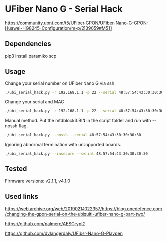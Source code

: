 # UFiber Nano G - Serial Hack
https://community.ubnt.com/t5/UFiber-GPON/UFiber-Nano-G-GPON-Huawei-HG8245-Configuration/m-p/2139059#M511



## Dependencies
pip3 install paramiko scp



## Usage
Сhange your serial number on UFiber Nano G via ssh
```sh
./ubi_serial_hack.py -r 192.168.1.1 -p 22 --serial 48:57:54:43:30:30:30:30
```

Change your serial and MAC
```sh
./ubi_serial_hack.py -r 192.168.1.1 -p 22 --serial 48:57:54:43:30:30:30:30 --mac 11:22:33:44:55:66
```

Manual method. Put the mtdblock3.BIN in the script folder and run with --nossh flag.
```sh
./ubi_serial_hack.py --nossh --serial 48:57:54:43:30:30:30:30
```

Ignoring abnormal termination with unsupported boards.
```sh
./ubi_serial_hack.py --insecure --serial 48:57:54:43:30:30:30:30
```



## Tested
Firmware versions: v2.1.1, v4.1.0



## Used links
https://web.archive.org/web/20190214022357/https://blog.onedefence.com/changing-the-gpon-serial-on-the-ubiquiti-ufiber-nano-g-part-two/

https://github.com/palmerc/AESCrypt2

https://github.com/dylangerdaly/UFiber-Nano-G-Playpen
